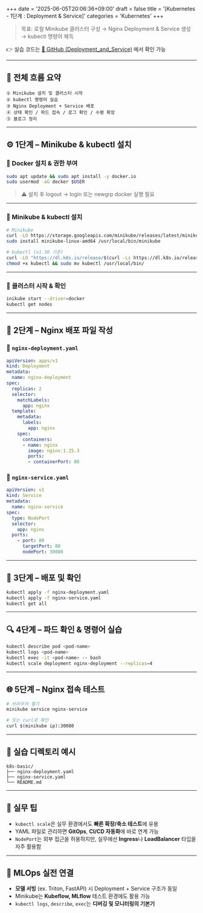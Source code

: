 +++
date = '2025-06-05T20:06:36+09:00'
draft = false
title = '[Kubernetes - 1단계 : Deployment & Service]'
categories = 'Kubernetes'
+++

> 목표: 로컬 Minikube 클러스터 구성 → Nginx Deployment & Service 생성 → kubectl 명령어 체득
> 

👉 실습 코드는 [🔗 GitHub (Deployment_and_Service)](https://github.com/keonhoban/mlops-infra-labs/tree/main/k8s-basic/01_Deployment_and_Service) 에서 확인 가능

---

## 🧭 전체 흐름 요약

```
① Minikube 설치 및 클러스터 시작
② kubectl 명령어 실습
③ Nginx Deployment + Service 배포
④ 상태 확인 / 파드 접속 / 로그 확인 / 수평 확장
⑤ 블로그 정리
```

---

## ⚙️ 1단계 – Minikube & kubectl 설치

### 🔹 Docker 설치 & 권한 부여

```bash
sudo apt update && sudo apt install -y docker.io
sudo usermod -aG docker $USER
```

> ⚠️ 설치 후 logout → login 또는 newgrp docker 실행 필요
> 

---

### 🔹 Minikube & kubectl 설치

```bash
# Minikube
curl -LO https://storage.googleapis.com/minikube/releases/latest/minikube-linux-amd64
sudo install minikube-linux-amd64 /usr/local/bin/minikube

# kubectl (v1.30 기준)
curl -LO "https://dl.k8s.io/release/$(curl -Ls https://dl.k8s.io/release/stable.txt)/bin/linux/amd64/kubectl"
chmod +x kubectl && sudo mv kubectl /usr/local/bin/
```

---

### 🚀 클러스터 시작 & 확인

```bash
inikube start --driver=docker
kubectl get nodes
```

---

## 🧱 2단계 – Nginx 배포 파일 작성

### 📄 `nginx-deployment.yaml`

```yaml
apiVersion: apps/v1
kind: Deployment
metadata:
  name: nginx-deployment
spec:
  replicas: 2
  selector:
    matchLabels:
      app: nginx
  template:
    metadata:
      labels:
        app: nginx
    spec:
      containers:
      - name: nginx
        image: nginx:1.25.3
        ports:
        - containerPort: 80
```

### 📄 `nginx-service.yaml`

```yaml
apiVersion: v1
kind: Service
metadata:
  name: nginx-service
spec:
  type: NodePort
  selector:
    app: nginx
  ports:
    - port: 80
      targetPort: 80
      nodePort: 30080
```

---

## 🧪 3단계 – 배포 및 확인

```bash
kubectl apply -f nginx-deployment.yaml
kubectl apply -f nginx-service.yaml
kubectl get all
```

---

## 🔍 4단계 – 파드 확인 & 명령어 실습

```bash
kubectl describe pod <pod-name>
kubectl logs <pod-name>
kubectl exec -it <pod-name> -- bash
kubectl scale deployment nginx-deployment --replicas=4
```

---

## 🌐 5단계 – Nginx 접속 테스트

```bash
# 브라우저 열기
minikube service nginx-service

# 또는 curl로 확인
curl $(minikube ip):30080
```

---

## 📂 실습 디렉토리 예시

```
k8s-basic/
├── nginx-deployment.yaml
├── nginx-service.yaml
└── README.md
```

---

## 🧩 실무 팁

- `kubectl scale`은 실무 환경에서도 **빠른 확장/축소 테스트**에 유용
- YAML 파일로 관리하면 **GitOps**, **CI/CD 자동화**에 바로 연계 가능
- `NodePort`는 외부 접근을 허용하지만, 실무에선 **Ingress**나 **LoadBalancer** 타입을 자주 활용함

--- 

## 🔧 MLOps 실전 연결

- **모델 서빙** (ex. Triton, FastAPI) 시 Deployment + Service 구조가 동일
- Minikube는 **Kubeflow, MLflow** 테스트 환경에도 활용 가능
- `kubectl logs`, `describe`, `exec`는 **디버깅 및 모니터링의 기본기**
